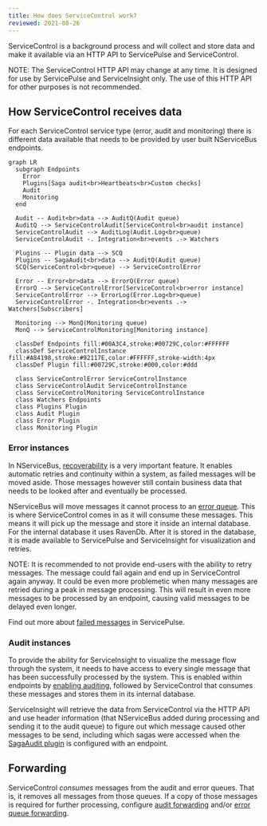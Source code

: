 ```yaml
---
title: How does ServiceControl work?
reviewed: 2021-08-26
---
```


ServiceControl is a background process and will collect and store data and make it available via an HTTP API to ServicePulse and ServiceControl.

NOTE: The ServiceControl HTTP API may change at any time. It is designed for use by ServicePulse and ServiceInsight only. The use of this HTTP API for other purposes is not recommended.

## How ServiceControl receives data

For each ServiceControl service type (error, audit and monitoring) there is different data available that needs to be provided by user built NServiceBus endpoints.

```mermaid
graph LR
  subgraph Endpoints
    Error
    Plugins[Saga audit<br>Heartbeats<br>Custom checks]
    Audit
    Monitoring
  end

  Audit -- Audit<br>data --> AuditQ(Audit queue)
  AuditQ --> ServiceControlAudit[ServiceControl<br>audit instance]
  ServiceControlAudit --> AuditLog(Audit.Log<br>queue)
  ServiceControlAudit -. Integration<br>events .-> Watchers
   
  Plugins -- Plugin data --> SCQ
  Plugins -- SagaAudit<br>data --> AuditQ(Audit queue)
  SCQ(ServiceControl<br>queue) --> ServiceControlError

  Error -- Error<br>data --> ErrorQ(Error queue)
  ErrorQ --> ServiceControlError[ServiceControl<br>error instance]
  ServiceControlError --> ErrorLog(Error.Log<br>queue)
  ServiceControlError -. Integration<br>events .-> Watchers[Subscribers]

  Monitoring --> MonQ(Monitoring queue)
  MonQ --> ServiceControlMonitoring[Monitoring instance]

  classDef Endpoints fill:#00A3C4,stroke:#00729C,color:#FFFFFF
  classDef ServiceControlInstance fill:#A84198,stroke:#92117E,color:#FFFFFF,stroke-width:4px
  classDef Plugin fill:#00729C,stroke:#000,color:#ddd

  class ServiceControlError ServiceControlInstance
  class ServiceControlAudit ServiceControlInstance
  class ServiceControlMonitoring ServiceControlInstance
  class Watchers Endpoints
  class Plugins Plugin
  class Audit Plugin
  class Error Plugin
  class Monitoring Plugin
```

### Error instances

In NServiceBus, [recoverability](/nservicebus/recoverability/) is a very important feature. It enables automatic retries and continuity within a system, as failed messages will be moved aside. Those messages however still contain business data that needs to be looked after and eventually be processed.

NServiceBus will move messages it cannot process to an [error queue](/nservicebus/recoverability/#fault-handling). This is where ServiceControl comes in as it will consume these messages. This means it will pick up the message and store it inside an internal database. For the internal database it uses RavenDb. After it is stored in the database, it is made available to ServicePulse and ServiceInsight for visualization and retries.

NOTE: It is recommended to not provide end-users with the ability to retry messages. The message could fail again and end up in ServiceControl again anyway. It could be even more problemetic when many messages are retried during a peak in message processing. This will result in even more messages to be processed by an endpoint, causing valid messages to be delayed even longer.

Find out more about [failed messages](/servicepulse/intro-failed-messages.md) in ServicePulse.

### Audit instances

To provide the ability for ServiceInsight to visualize the message flow through the system, it needs to have access to every single message that has been successfully processed by the system. This is enabled within endpoints by [enabling auditing](/nservicebus/operations/auditing.md), followed by ServiceControl that consumes these messages and stores them in its internal database.

ServiceInsight will retrieve the data from ServiceControl via the HTTP API and use header information (that NServiceBus added during processing and sending it to the audit queue) to figure out which message caused other messages to be send, including which sagas were accessed when the [SagaAudit plugin](/nservicebus/sagas/saga-audit.md) is configured with an endpoint.

## Forwarding

ServiceControl _consumes_ messages from the audit and error queues. That is, it removes all messages from those queues. If a copy of those messages is required for further processing, configure [audit forwarding](/servicecontrol/creating-config-file.md#transport-servicecontrolforwardauditmessages) and/or [error queue forwarding](/servicecontrol/creating-config-file.md#transport-servicecontrolforwarderrormessages).
